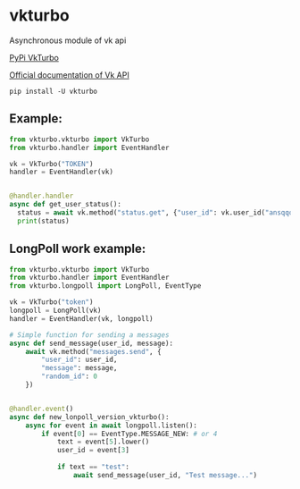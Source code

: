 # vkturbo
Asynchronous module of vk api

[PyPi VkTurbo](https://pypi.org/project/vkturbo/)

[Official documentation of Vk API](https://vk.com/dev/manuals)

`pip install -U vkturbo`

## Example:

```py
from vkturbo.vkturbo import VkTurbo
from vkturbo.handler import EventHandler

vk = VkTurbo("TOKEN")
handler = EventHandler(vk)


@handler.handler
async def get_user_status():
  status = await vk.method("status.get", {"user_id": vk.user_id("ansqqq")})
  print(status)
```

## LongPoll work example:

```py
from vkturbo.vkturbo import VkTurbo
from vkturbo.handler import EventHandler
from vkturbo.longpoll import LongPoll, EventType

vk = VkTurbo("token")
longpoll = LongPoll(vk)
handler = EventHandler(vk, longpoll)

# Simple function for sending a messages
async def send_message(user_id, message):
	await vk.method("messages.send", {
		"user_id": user_id,
		"message": message,
		"random_id": 0
	})


@handler.event()
async def new_lonpoll_version_vkturbo():
	async for event in await longpoll.listen():
		if event[0] == EventType.MESSAGE_NEW: # or 4
			text = event[5].lower()
			user_id = event[3]
			
			if text == "test":
				await send_message(user_id, "Test message...")
```
